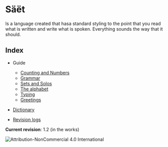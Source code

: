 # Säët
Is a language created that hasa standard styling to the point that you read what is written and write what is spoken. Everything sounds the way that it should.

## Index
- Guide
  - [Counting and Numbers](Guide/Counting%20and%20Numbers.md) 
  - [Grammar](Guide/Grammar.md) 
  - [Sets and Solos](Guide/Sets%20and%20Solos.md) 
  - [The alphabet](Guide/The%20alphabet.md) 
  - [Typing](Guide/Typing.md) 
  - [Greetings](Guide/Greetings.md)
- [Dictionary](Dictionary.md)

- [Revision logs](Revision%20logs.md)

**Current revision**: 1.2 (in the works)

![Attribution-NonCommercial 4.0 International](https://user-images.githubusercontent.com/44898501/170237026-ff95abc0-f71f-4758-ba3f-1d11526eea34.png)
